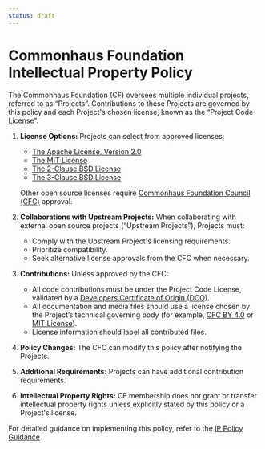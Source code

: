 ```yaml
---
status: draft
---
```

# Commonhaus Foundation Intellectual Property Policy

The Commonhaus Foundation (CF) oversees multiple individual projects, referred to as “Projects”. Contributions to these Projects are governed by this policy and each Project's chosen license, known as the “Project Code License”.

[cc]: ../GOVERNANCE.md#commonhaus-council "Commonhaus Foundation Council"
[IP Policy Guidance]: ip-policy-guidance.md "Commonhaus Foundation IP Policy Guidance"

1. **License Options:** Projects can select from approved licenses:
   - [The Apache License, Version 2.0](http://www.apache.org/licenses/LICENSE-2.0)
   - [The MIT License][MIT]
   - [The 2-Clause BSD License](https://opensource.org/licenses/BSD-2-Clause)
   - [The 3-Clause BSD License](https://opensource.org/licenses/BSD-3-Clause)

   Other open source licenses require [Commonhaus Foundation Council (CFC)][cc] approval.

2. **Collaborations with Upstream Projects:** When collaborating with external open source projects (“Upstream Projects”), Projects must:

   - Comply with the Upstream Project's licensing requirements.
   - Prioritize compatibility.
   - Seek alternative license approvals from the CFC when necessary.

3. **Contributions:** Unless approved by the CFC:

   - All code contributions must be under the Project Code License, validated by a [Developers Certificate of Origin (DCO)][DCO].
   - All documentation and media files should use a license chosen by the Project’s technical governing body (for example, [CFC BY 4.0][CFC BY 4.0] or [MIT License][MIT]).
   - License information should label all contributed files.

4. **Policy Changes:** The CFC can modify this policy after notifying the Projects.

5. **Additional Requirements:** Projects can have additional contribution requirements.

6. **Intellectual Property Rights:** CF membership does not grant or transfer intellectual property rights unless explicitly stated by this policy or a Project's license.

For detailed guidance on implementing this policy, refer to the [IP Policy Guidance][].

[CFC BY 4.0]: http://creativecommons.org/licenses/by/4.0/ "Creative Commons Attribution 4.0 International License (CFC BY 4.0)"
[MIT]: https://opensource.org/licenses/MIT "The MIT License"
[DCO]: http://developercertificate.org/